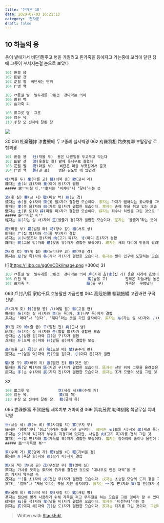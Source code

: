 ```yaml
---
title: '천자문 10'
date: 2020-07-03 16:21:13
category: '천자문'
draft: false
---
```


## 10 하늘의 용

용이 밭에가서 비단1필주고 병을 가질려고
흰가죽을 등에지고 가는중에
꼬리에 달린 창에 그릇이 부서지는걸 눈으로 보았다

```js
101 用쓸 용
102 田밭 전
103 疋필 필  비단세는 단위
104 疒병 역

105 癶등질 발  발두개를 그린것  걷다라는 의미
106 白흰 백
107 皮가죽 피

108 皿그릇 명  그릇
109 目눈 목
110 矛창 모 전차에 달린 창
```
![](https://i.ibb.co/Zfcymb4/2020-07-05-3-28-16.png)

30
061 杜稾鍾隸 漆書壁經 두고종례 칠서벽경
062 府羅將相 路俠槐卿 부랄장상  로협괴경
```js
101 用쓸 용   杜(막을 두)  용은 나쁜일을 두고두고 막는다
102 田밭 전   漆(옻칠할 칠) 밭에 옻나무로 칠했다
103 疋필 필   府(마을 부)   비단은 마을 부잣집에서 준것
104 疒병 역   路(길 로)    병은 길노변 에 있던것
```
```js
杜(막을 두) 稾(마를 고) 鍾(쇠북 종) 隸(글씨 례)
鐘자는 金(쇠 금)자와 童(아이 동)자가 결합
##### 隶**미칠 이,**隶자는 ‘미치다’나 ‘닿다’라는 뜻 

漆(옻 칠) 書(글 서) 壁(바람 벽) 經(글 경)
漆자는 水(물 수)자와 桼(옻 칠)자가 결합한 모습이다. 桼자는 가지가 뻗어있는 옻나무를 그린 것
書자는 聿(붓 율)자와 曰(가로 왈)자가 결합한 모습이다. 聿자는 손에 붓을 쥐고 있는 모습
壁자는 土(흙 토)자 辟(피할 피)자가 결합한 모습이다. 辟자는 죄수나 하인을 그린 것으로 ‘피하다’나 ‘벗어나다’라는 뜻
##### 辟**피할 피**
經자는 糸(가는 실 사)자와 巠(물줄기 경)자가 결합한 모습이다. 巠자는 ‘물줄기’라는 뜻이 있지만, 본래는 베틀 사이로 날실이 지나가는 모습을 그린 것

府(마을 부) 羅(벌릴 라) 將(장수 장) 相(서로 상)
府자는 广(집 엄)자와 付(줄 부)자가 결합
將자는 爿(나뭇조각 장)자와 肉(고기 육)자, 寸(마디 촌)자가 결합
羅자는 网(그물 망)자와 維(밧줄 유)자가 결합한 모습이다. 維자는 새의 다리에 밧줄이 걸려있는 모습

路(길 로) 夾(낄 협) 槐(느티나무 괴) 卿(벼슬 경)
路자는 足(발 족)자와 各(각각 각)자가 결합한 모습이다. 各자는 발이 입구에 도달하는 모습을 표현한 것
```

![](https://i.ibb.co/qg0nCDk/image.png =300x)
31
```js
105 癶등질 발  발두개를 그린것  걷다라는 의미 戶(지게 호)家(집 가) 용은 지게에 호랑이를 지고 집에가
106 白흰 백                            高(높을 고)        흰색은 하늘처럼 높은색
107 皮가죽 피                          驅(몰 구)          가죽은  구멍났다
```
063 戶封八縣 家給千兵  호봉팔현 가급천병
064 高冠陪輦 驅轂振纓  고관배련 구곡진영
```js
戶(지게 호) 封(봉할 봉) 八(여덟 팔) 縣(고을 현)
縣자는 糸(가는 실 사)자와 目(눈 목)자, 木(나무 목)자가 결합
系자는 ‘매다’나 ‘잇다’, ‘묶다’라는 뜻을 가진 글자이다. 系자는 糸(가는 실 사)자와 丿(삐침 별)자가 결합한 모습이

家(집 가) 給(줄 급) 千(일천 천) 兵(군사 병)
給자는 糸(가는 실 사)자와 合(합할 합)자가 결합한 모습
合자는 亼(삼합 집)자와 口(입 구)자가 결합
兵자는 斤(도끼 근)자와 廾(받들 공)자가 결합한 모습

高(높을 고) 冠(갓 관) 陪(모실 배) 輦(손수레 련)
冠자는 冖(덮을 멱)자와 元(으뜸 원)자, 寸(마디 촌)자가 결합

驅(몰 구) 嘪(바퀴 곡) 振(떨친 진) 纓(갓끈 영)
驅자는 馬(말 마)자와 區(지경 구)자가 결합한 모습이다. 區자는 선반 위에 그릇을 올려놓은 모습
振자는 手(손 수)자와 辰(지지 진)자가 결합한 모습이다. 辰자는 조개 모양의 낫을 그린 것
```

32
```js
108 皿그릇 명             世(세상 세)車(수레 거)
109 目눈 목.              策(꾀 책)
110 矛창 모 전차에 달린 창.  勒(굴레 륵)
```
065 世祿侈富 車駕肥輕 세록치부 거마비경
066 策功茂實 勒碑刻銘 책공무실 륵비각명
```js
世(세상 세) 祿(녹 록) 侈(사치할 치) 富(부자 부)
祿자는 ‘행복’이나 ‘봉급’이라는 뜻을 가진 글자이다. 祿자는 示(보일 시)자와 彔(새길 록)자가 결합한 모습이다. 彔자는 보자기에 염료를 넣어 짜는 모습
多자는 夕(저녁 석)자가 부수로 지정되어 있지만, 사실은 肉(고기 육)자를 겹쳐 그린 것
富자는 宀(집 면)자와 畐(가득할 복)자가 결합한 모습이다. 畐자는 항아리에 술이나 물건이 가득 차 있는 모습
##### 畐**가득할 복**

車(수레 거) 駕(멍에 가) 肥(살찔 비) 輕(가벼울 경)
肥자는 ⺼(육달 월)자와 巴(꼬리 파)자가 결합

策(꾀 책) 功(공 공) 茂(무성할 무) 實(열매 실)
策자는 가시를 뜻하는 朿자에 竹자를 결합한 것으로 ‘대나무로 만든 채찍’을 뜻
朿 가지자 약속할 속
茂자는 艹(풀 초)자와 戊(천간 무)자가 결합한 모습이다. 戊자는 초승달 모양의 도끼 창을 그린 것으로 ‘무성하다’나 ‘창’이라는 뜻
實자는 ‘열매’나 ‘재물’이라는 뜻을 가진 글자이다. 實자는 宀(집 면)자와 貫(꿸 관)자가 결합한 모습

勒(굴레 륵) 碑(비석 비) 刻(새길 각) 銘(새길 명)
革자는 필요에 맞게 사용하기 위해 가죽을 펴고 무두질을 하는 모습을 그린 것이라 할 수 있다. 革자가 皮(가죽 피)자와 구별
碑자는 石(돌 석)자와 卑(낮을 비)자가 결합한 모습이다. 卑자는 ‘비천하다’라는 뜻
刻자는 亥(돼지 해)자와 刀(칼 도)자가 결합한 모습이다. 亥자는 돼지를 그린 것이다. 그런데 亥자는 살아있는 돼지가 아닌 가공한 돼지를 그린 것
```
> Written with [StackEdit](https://stackedit.io/)
<!--stackedit_data:
eyJoaXN0b3J5IjpbODYzMjIwMzQ4LC0xNjQ1MjA1Mjk2LC0xOD
gxNjMzNzM3LDY1NTU2MTEyNSwtMTEzOTI1NTg0NiwxNjM5NjUy
OTA5LDE0OTIyMTcyMzYsMTE0NjE5MzYxNiwtOTEwMzg1MzkyLD
Y3NTY1OTQ2MywxNDcxODM2MjgsLTE2MTUyOTk3MzAsNDE5NTY3
MjI5LC0zMjY3MzY2MDAsMTM4OTAxMjE5NSwtMTY2MTk1NDM1Ni
wtMTg0MjY1OTc1LC0xODY2NjI2MjU1LDY4NzUzMjk5MiwtMzkz
MTY0ODYwXX0=
-->